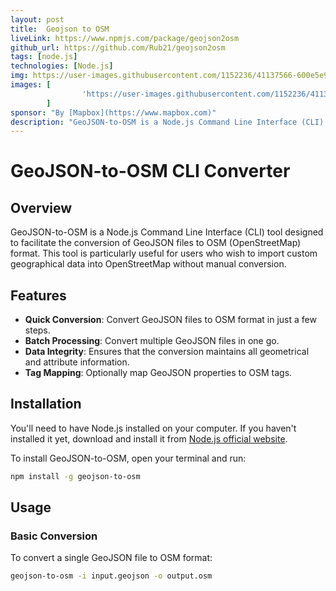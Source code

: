 ```yaml
---
layout: post
title:  Geojson to OSM
liveLink: https://www.npmjs.com/package/geojson2osm
github_url: https://github.com/Rub21/geojson2osm
tags: [node.js]
technologies: [Node.js]
img: https://user-images.githubusercontent.com/1152236/41137566-600e5e9c-6aa1-11e8-945e-fd25663e5dba.png
images: [
                'https://user-images.githubusercontent.com/1152236/41137566-600e5e9c-6aa1-11e8-945e-fd25663e5dba.png'
        ]
sponsor: "By [Mapbox](https://www.mapbox.com)"
description: "GeoJSON-to-OSM is a Node.js Command Line Interface (CLI) tool designed to facilitate the conversion of GeoJSON files to OSM (OpenStreetMap) format. This tool is particularly useful for users who wish to import custom geographical data into OpenStreetMap without manual conversion. "
---
```

# GeoJSON-to-OSM CLI Converter

## Overview

GeoJSON-to-OSM is a Node.js Command Line Interface (CLI) tool designed to facilitate the conversion of GeoJSON files to OSM (OpenStreetMap) format. This tool is particularly useful for users who wish to import custom geographical data into OpenStreetMap without manual conversion. 

## Features

- **Quick Conversion**: Convert GeoJSON files to OSM format in just a few steps.
- **Batch Processing**: Convert multiple GeoJSON files in one go.
- **Data Integrity**: Ensures that the conversion maintains all geometrical and attribute information.
- **Tag Mapping**: Optionally map GeoJSON properties to OSM tags.
  
## Installation

You'll need to have Node.js installed on your computer. If you haven't installed it yet, download and install it from [Node.js official website](https://nodejs.org/).

To install GeoJSON-to-OSM, open your terminal and run:

```bash
npm install -g geojson-to-osm
```

## Usage

### Basic Conversion

To convert a single GeoJSON file to OSM format:

```bash
geojson-to-osm -i input.geojson -o output.osm
```




